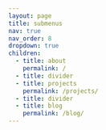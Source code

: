 ```yaml
---
layout: page
title: submenus
nav: true
nav_order: 8
dropdown: true
children:
  - title: about
    permalink: /
  - title: divider
  - title: projects
    permalink: /projects/
  - title: divider
  - title: blog
    permalink: /blog/
---
```

